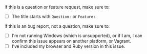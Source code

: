 If this is a question or feature request, make sure to:

- [ ] The title starts with `Question:` or `Feature:`.

If this is an bug report, not a question, make sure to:

- [ ] I'm not running Windows (which is unsupported), or if I am, I can confirm this issue appears on another platform, or Vagrant.
- [ ] I've included my browser and Ruby version in this issue.
